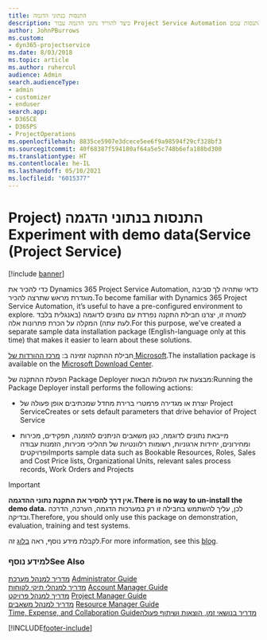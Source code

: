 ```yaml
---
title: התנסות בנתוני הדגמה
description: כיצד להוריד נתוני הדגמה עבור Project Service Automation ולהתנסות עמם
author: JohnPBurrows
ms.custom:
- dyn365-projectservice
ms.date: 8/03/2018
ms.topic: article
ms.author: ruhercul
audience: Admin
search.audienceType:
- admin
- customizer
- enduser
search.app:
- D365CE
- D365PS
- ProjectOperations
ms.openlocfilehash: 8835ce5907e3dcece5ee6f9a98594f29cf328bf3
ms.sourcegitcommit: 40f68387f594180af64a5e5c748b6efa188bd300
ms.translationtype: HT
ms.contentlocale: he-IL
ms.lasthandoff: 05/10/2021
ms.locfileid: "6015377"
---
```

# <a name="experiment-with-demo-data-project-service"></a><span data-ttu-id="716aa-103">התנסות בנתוני הדגמה‬‏‫ (Project Service)</span><span class="sxs-lookup"><span data-stu-id="716aa-103">Experiment with demo data (Project Service)</span></span>

[!include [banner](../includes/psa-now-project-operations.md)]

<span data-ttu-id="716aa-104">כדי להכיר את Dynamics 365 Project Service Automation, כדאי שתהיה לך סביבה מוגדרת מראש שתרצה להכיר.</span><span class="sxs-lookup"><span data-stu-id="716aa-104">To become familiar with Dynamics 365 Project Service Automation, it’s useful to have a pre-configured environment to explore.</span></span> <span data-ttu-id="716aa-105">למטרה זו, יצרנו חבילת התקנה נפרדת עם נתונים לדוגמה (באנגלית בלבד לעת עתה) המקלה על הכרת פתרונות אלה.</span><span class="sxs-lookup"><span data-stu-id="716aa-105">For this purpose, we’ve created a separate sample data installation package (English-language only at this time) that makes it easier to learn about these solutions.</span></span> 

<span data-ttu-id="716aa-106">חבילת ההתקנה זמינה ב: [מרכז ההורדות של Microsoft](https://go.microsoft.com/fwlink/?linkid=859966).</span><span class="sxs-lookup"><span data-stu-id="716aa-106">The installation package is available on the [Microsoft Download Center](https://go.microsoft.com/fwlink/?linkid=859966).</span></span>  

<span data-ttu-id="716aa-107">הפעלת ההתקנה של Package Deployer מבצעת את הפעולות הבאות:</span><span class="sxs-lookup"><span data-stu-id="716aa-107">Running the Package Deployer install performs the following actions:</span></span> 
  
-   <span data-ttu-id="716aa-108">יוצרת או מגדירה פרמטרי ברירת מחדל שמכתיבים אופן פעולה של Project Service</span><span class="sxs-lookup"><span data-stu-id="716aa-108">Creates or sets default parameters that drive behavior of Project Service</span></span>  
  
-   <span data-ttu-id="716aa-109">מייבאת נתונים לדוגמה, כגון משאבים הניתנים להזמנה, תפקידים, מכירות ומחירונים, יחידות ארגוניות, רשומות רלוונטיות של תהליכי מכירות, הזמנות עבודה ופרויקטים</span><span class="sxs-lookup"><span data-stu-id="716aa-109">Imports sample data such as Bookable Resources, Roles, Sales and Cost Price lists, Organizational Units, relevant sales process records, Work Orders and Projects</span></span>    
  
> [!IMPORTANT]
> <span data-ttu-id="716aa-110">**אין דרך להסיר את התקנת נתוני ההדגמה.**</span><span class="sxs-lookup"><span data-stu-id="716aa-110">**There is no way to un-install the demo data.**</span></span> <span data-ttu-id="716aa-111">לכן, עליך להשתמש בחבילה זו רק במערכות הדגמה, הערכה, הדרכה ובדיקה.</span><span class="sxs-lookup"><span data-stu-id="716aa-111">Therefore, you should only use this package on demonstration, evaluation, training and test systems.</span></span>

<span data-ttu-id="716aa-112">לקבלת מידע נוסף, ראה [בלוג](https://blogs.msdn.microsoft.com/crm/2017/10/24/microsoft-dynamics-365-for-field-service-and-project-service-automation-sample-data) זה.</span><span class="sxs-lookup"><span data-stu-id="716aa-112">For more information, see this [blog](https://blogs.msdn.microsoft.com/crm/2017/10/24/microsoft-dynamics-365-for-field-service-and-project-service-automation-sample-data).</span></span>





  
### <a name="see-also"></a><span data-ttu-id="716aa-113">למידע נוסף</span><span class="sxs-lookup"><span data-stu-id="716aa-113">See Also</span></span>  
 <span data-ttu-id="716aa-114">[מדריך למנהל מערכת](../psa/admin-guide.md) </span><span class="sxs-lookup"><span data-stu-id="716aa-114">[Administrator Guide](../psa/admin-guide.md) </span></span>  
 <span data-ttu-id="716aa-115">[מדריך למנהלי תיקי לקוחות](../psa/account-manager-guide.md) </span><span class="sxs-lookup"><span data-stu-id="716aa-115">[Account Manager Guide](../psa/account-manager-guide.md) </span></span>  
 <span data-ttu-id="716aa-116">[מדריך למנהל פרויקט](../psa/project-manager-guide.md) </span><span class="sxs-lookup"><span data-stu-id="716aa-116">[Project Manager Guide](../psa/project-manager-guide.md) </span></span>  
 <span data-ttu-id="716aa-117">[מדריך למנהל משאבים](../psa/resource-manager-guide.md) </span><span class="sxs-lookup"><span data-stu-id="716aa-117">[Resource Manager Guide](../psa/resource-manager-guide.md) </span></span>  
 [<span data-ttu-id="716aa-118">‏‫מדריך בנושאי זמן, הוצאות ושיתוף פעולה</span><span class="sxs-lookup"><span data-stu-id="716aa-118">Time, Expense, and Collaboration Guide</span></span>](../psa/time-expense-collaboration-guide.md)


[!INCLUDE[footer-include](../includes/footer-banner.md)]